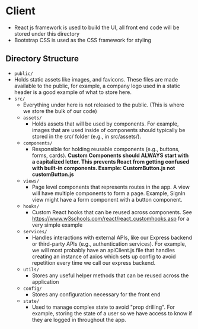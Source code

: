 # Client

- React js framework is used to build the UI, all front end code will be stored under this directory
- Bootstrap CSS is used as the CSS framework for styling

## Directory Structure

- `public/`
- Holds static assets like images, and favicons. These files are made available to the public, for example, a company logo used in a static header is a good example of what to store here.
- `src/`
  - Everything under here is not released to the public. (This is where we store the bulk of our code)
  - `assets/`
    - Holds assets that will be used by components. For example, images that are used inside of components should typically be stored in the src/ folder (e.g., in src/assets/).
  - `components/`
    - Responsible for holding reusable components (e.g., buttons, forms, cards). **Custom Components should ALWAYS start with a capitalized letter. This prevents React from getting confused with built-in components. Example: CustomButton.js not customButton.js**
  - `views/`
    - Page level components that represents routes in the app. A view will have multiple components to form a page. Example, SignIn view might have a form component with a button component.
  - `hooks/`
    - Custom React hooks that can be reused across components. See https://www.w3schools.com/react/react_customhooks.asp for a very simple example
  - `services/`
    - Handles interactions with external APIs, like our Express backend or third-party APIs (e.g., authentication services). For example, we will most probably have an apiClient.js file that handles creating an instance of axios which sets up config to avoid repetition every time we call our express backend.
  - `utils/`
    - Stores any useful helper methods that can be reused across the application
  - `config/`
    - Stores any configuration necessary for the front end
  - `state/`
    - Used to manage complex state to avoid "prop drilling". For example, storing the state of a user so we have access to know if they are logged in throughout the app.
